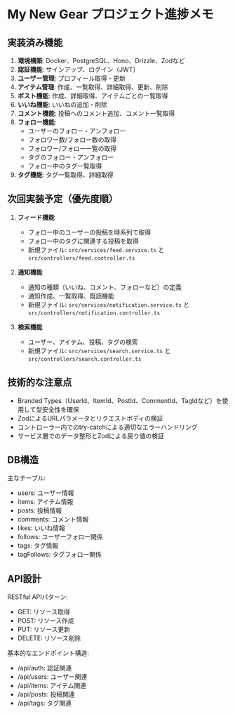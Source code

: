 # My New Gear プロジェクト進捗メモ

## 実装済み機能

1. **環境構築**: Docker、PostgreSQL、Hono、Drizzle、Zodなど
2. **認証機能**: サインアップ、ログイン（JWT）
3. **ユーザー管理**: プロフィール取得・更新
4. **アイテム管理**: 作成、一覧取得、詳細取得、更新、削除
5. **ポスト機能**: 作成、詳細取得、アイテムごとの一覧取得
6. **いいね機能**: いいねの追加・削除
7. **コメント機能**: 投稿へのコメント追加、コメント一覧取得
8. **フォロー機能**:
   - ユーザーのフォロー・アンフォロー
   - フォロワー数/フォロー数の取得
   - フォロワー/フォロー一覧の取得
   - タグのフォロー・アンフォロー
   - フォロー中のタグ一覧取得
9. **タグ機能**: タグ一覧取得、詳細取得

## 次回実装予定（優先度順）

1. **フィード機能**

   - フォロー中のユーザーの投稿を時系列で取得
   - フォロー中のタグに関連する投稿を取得
   - 新規ファイル: `src/services/feed.service.ts` と `src/controllers/feed.controller.ts`

2. **通知機能**

   - 通知の種類（いいね、コメント、フォローなど）の定義
   - 通知作成、一覧取得、既読機能
   - 新規ファイル: `src/services/notification.service.ts` と `src/controllers/notification.controller.ts`

3. **検索機能**
   - ユーザー、アイテム、投稿、タグの検索
   - 新規ファイル: `src/services/search.service.ts` と `src/controllers/search.controller.ts`

## 技術的な注意点

- Branded Types（UserId、ItemId、PostId、CommentId、TagIdなど）を使用して型安全性を確保
- ZodによるURLパラメータとリクエストボディの検証
- コントローラー内でのtry-catchによる適切なエラーハンドリング
- サービス層でのデータ整形とZodによる戻り値の検証

## DB構造

主なテーブル:

- users: ユーザー情報
- items: アイテム情報
- posts: 投稿情報
- comments: コメント情報
- likes: いいね情報
- follows: ユーザーフォロー関係
- tags: タグ情報
- tagFollows: タグフォロー関係

## API設計

RESTful APIパターン:

- GET: リソース取得
- POST: リソース作成
- PUT: リソース更新
- DELETE: リソース削除

基本的なエンドポイント構造:

- /api/auth: 認証関連
- /api/users: ユーザー関連
- /api/items: アイテム関連
- /api/posts: 投稿関連
- /api/tags: タグ関連
